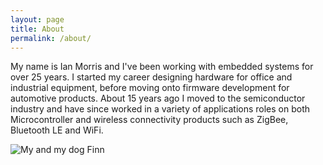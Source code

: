```yaml
---
layout: page
title: About
permalink: /about/
---
```


My name is Ian Morris and I've been working with embedded systems for over 25 years.
I started my career designing hardware for office and industrial equipment, before
moving onto firmware development for automotive products. About 15 years ago I moved
to the semiconductor industry and have since worked in a variety of applications roles
on both Microcontroller and wireless connectivity products such as ZigBee, Bluetooth LE
and WiFi.

![My and my dog Finn](../assets/finn.jpg)
